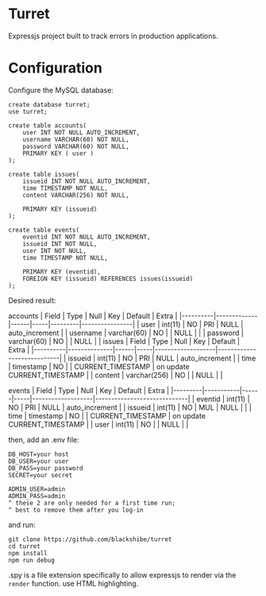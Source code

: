 # Turret

Expressjs project built to track errors in production applications.

# Configuration

Configure the MySQL database:

```
create database turret;
use turret;

create table accounts(
    user INT NOT NULL AUTO_INCREMENT,
    username VARCHAR(60) NOT NULL,
    password VARCHAR(60) NOT NULL,
    PRIMARY KEY ( user )
);

create table issues(
    issueid INT NOT NULL AUTO_INCREMENT,
    time TIMESTAMP NOT NULL,
    content VARCHAR(256) NOT NULL,

    PRIMARY KEY (issueid)
);

create table events(
    eventid INT NOT NULL AUTO_INCREMENT,
    issueid INT NOT NULL,
    user INT NOT NULL,
    time TIMESTAMP NOT NULL,

    PRIMARY KEY (eventid),
    FOREIGN KEY (issueid) REFERENCES issues(issueid)
);

```

Desired result:

accounts
| Field    | Type        | Null | Key | Default | Extra          |
|----------|-------------|------|-----|---------|----------------|
| user     | int(11)     | NO   | PRI | NULL    | auto_increment |
| username | varchar(60) | NO   |     | NULL    |                |
| password | varchar(60) | NO   |     | NULL    |                |
issues
| Field   | Type         | Null | Key | Default           | Extra                       |
|----------|--------------|------|-----|-------------------|----------------------------|
| issueid | int(11)      | NO   | PRI | NULL              | auto_increment              |
| time    | timestamp    | NO   |     | CURRENT_TIMESTAMP | on update CURRENT_TIMESTAMP |
| content | varchar(256) | NO   |     | NULL              |                             |

events
| Field   | Type      | Null | Key | Default           | Extra                       |
|---------|-----------|------|-----|-------------------|-----------------------------|
| eventid | int(11)   | NO   | PRI | NULL              | auto_increment              |
| issueid | int(11)   | NO   | MUL | NULL              |                             |
| time    | timestamp | NO   |     | CURRENT_TIMESTAMP | on update CURRENT_TIMESTAMP |
| user    | int(11)   | NO   |     | NULL              |                             |

then, add an .env file:

```
DB_HOST=your host
DB_USER=your user
DB_PASS=your password
SECRET=your secret

ADMIN_USER=admin
ADMIN_PASS=admin
^ these 2 are only needed for a first time run;
^ best to remove them after you log-in
```

and run:

```
git clone https://github.com/blackshibe/turret
cd turret
npm install
npm run debug
```

.spy is a file extension specifically to allow expressjs to render via the `render` function. use HTML highlighting.
